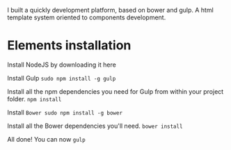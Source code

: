I built a quickly development platform, based on bower and gulp. A html template system oriented to components development.

# Elements installation

Install NodeJS by downloading it here

Install Gulp `sudo npm install -g gulp`

Install all the npm dependencies you need for Gulp from within your project folder. `npm install`

Install `Bower sudo npm install -g bower`

Install all the Bower dependencies you'll need. `bower install`

All done! You can now `gulp`
